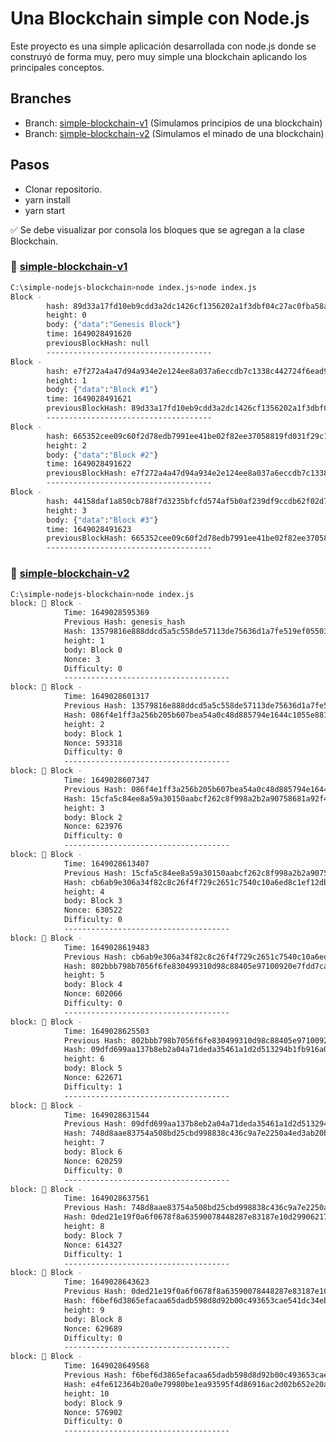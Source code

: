 # Una Blockchain simple con Node.js

Este proyecto es una simple aplicación desarrollada con node.js donde se construyó de forma muy, pero muy simple una blockchain aplicando los principales conceptos.

## Branches

- Branch: [simple-blockchain-v1](https://github.com/BraianVaylet/simple-nodejs-blockchain/tree/simple-blockchain-v1) (Simulamos principios de una blockchain)
- Branch: [simple-blockchain-v2](https://github.com/BraianVaylet/simple-nodejs-blockchain/tree/simple-blockchain-v2) (Simulamos el minado de una blockchain)

## Pasos

- Clonar repositorio.
- yarn install
- yarn start

✅ Se debe visualizar por consola los bloques que se agregan a la clase Blockchain.

### 🌿 [simple-blockchain-v1](https://github.com/BraianVaylet/simple-nodejs-blockchain/tree/simple-blockchain-v1)

```bash
C:\simple-nodejs-blockchain>node index.js>node index.js
Block -
        hash: 89d33a17fd10eb9cdd3a2dc1426cf1356202a1f3dbf04c27ac0fba58a48f6b30
        height: 0
        body: {"data":"Genesis Block"}
        time: 1649028491620
        previousBlockHash: null
        -------------------------------------
Block -
        hash: e7f272a4a47d94a934e2e124ee8a037a6eccdb7c1338c442724f6ead91c670b3
        height: 1
        body: {"data":"Block #1"}
        time: 1649028491621
        previousBlockHash: 89d33a17fd10eb9cdd3a2dc1426cf1356202a1f3dbf04c27ac0fba58a48f6b30
        -------------------------------------
Block -
        hash: 665352cee09c60f2d78edb7991ee41be02f82ee37058819fd031f29c167b86d8
        height: 2
        body: {"data":"Block #2"}
        time: 1649028491622
        previousBlockHash: e7f272a4a47d94a934e2e124ee8a037a6eccdb7c1338c442724f6ead91c670b3
        -------------------------------------
Block -
        hash: 44158daf1a850cb788f7d3235bfcfd574af5b0af239df9ccdb62f02d758d681f
        height: 3
        body: {"data":"Block #3"}
        time: 1649028491623
        previousBlockHash: 665352cee09c60f2d78edb7991ee41be02f82ee37058819fd031f29c167b86d8
        -------------------------------------
```

### 🌿 [simple-blockchain-v2](https://github.com/BraianVaylet/simple-nodejs-blockchain/tree/simple-blockchain-v2)

```bash
C:\simple-nodejs-blockchain>node index.js
block: 🧱 Block -
            Time: 1649028595369
            Previous Hash: genesis_hash
            Hash: 13579816e888ddcd5a5c558de57113de75636d1a7fe519ef055038b84acf7470
            height: 1
            body: Block 0
            Nonce: 3
            Difficulty: 0
            -------------------------------------
block: 🧱 Block -
            Time: 1649028601317
            Previous Hash: 13579816e888ddcd5a5c558de57113de75636d1a7fe519ef055038b84acf7470
            Hash: 086f4e1ff3a256b205b607bea54a0c48d885794e1644c1055e88137d16d7c63a
            height: 2
            body: Block 1
            Nonce: 593318
            Difficulty: 0
            -------------------------------------
block: 🧱 Block -
            Time: 1649028607347
            Previous Hash: 086f4e1ff3a256b205b607bea54a0c48d885794e1644c1055e88137d16d7c63a
            Hash: 15cfa5c84ee8a59a30150aabcf262c8f998a2b2a90758681a92f4837c5c40113
            height: 3
            body: Block 2
            Nonce: 623976
            Difficulty: 0
            -------------------------------------
block: 🧱 Block -
            Time: 1649028613407
            Previous Hash: 15cfa5c84ee8a59a30150aabcf262c8f998a2b2a90758681a92f4837c5c40113
            Hash: cb6ab9e306a34f82c8c26f4f729c2651c7540c10a6ed8c1ef12db0fee4c71b81
            height: 4
            body: Block 3
            Nonce: 630522
            Difficulty: 0
            -------------------------------------
block: 🧱 Block -
            Time: 1649028619483
            Previous Hash: cb6ab9e306a34f82c8c26f4f729c2651c7540c10a6ed8c1ef12db0fee4c71b81
            Hash: 802bbb798b7056f6fe830499310d98c88405e97100920e7fdd7ca619a49b23d7
            height: 5
            body: Block 4
            Nonce: 602066
            Difficulty: 0
            -------------------------------------
block: 🧱 Block -
            Time: 1649028625503
            Previous Hash: 802bbb798b7056f6fe830499310d98c88405e97100920e7fdd7ca619a49b23d7
            Hash: 09dfd699aa137b8eb2a04a71deda35461a1d2d513294b1fb916a06e2c8241eb0
            height: 6
            body: Block 5
            Nonce: 622671
            Difficulty: 1
            -------------------------------------
block: 🧱 Block -
            Time: 1649028631544
            Previous Hash: 09dfd699aa137b8eb2a04a71deda35461a1d2d513294b1fb916a06e2c8241eb0
            Hash: 748d8aae83754a508bd25cbd998838c436c9a7e2250a4ed3ab20b6258ef24356
            height: 7
            body: Block 6
            Nonce: 620259
            Difficulty: 0
            -------------------------------------
block: 🧱 Block -
            Time: 1649028637561
            Previous Hash: 748d8aae83754a508bd25cbd998838c436c9a7e2250a4ed3ab20b6258ef24356
            Hash: 0ded21e19f0a6f0678f8a63590078448287e83187e10d2990621715e21eda6cd
            height: 8
            body: Block 7
            Nonce: 614327
            Difficulty: 1
            -------------------------------------
block: 🧱 Block -
            Time: 1649028643623
            Previous Hash: 0ded21e19f0a6f0678f8a63590078448287e83187e10d2990621715e21eda6cd
            Hash: f6bef6d3865efacaa65dadb598d8d92b00c493653cae541dc34eb919346c4d78
            height: 9
            body: Block 8
            Nonce: 629689
            Difficulty: 0
            -------------------------------------
block: 🧱 Block -
            Time: 1649028649568
            Previous Hash: f6bef6d3865efacaa65dadb598d8d92b00c493653cae541dc34eb919346c4d78
            Hash: e4fe612364b20a0e79980be1ea93595f4d86916ac2d02b652e20a72407a5ec32
            height: 10
            body: Block 9
            Nonce: 576902
            Difficulty: 0
            -------------------------------------
```
